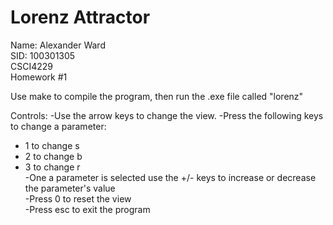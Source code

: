 # Lorenz Attractor

Name: Alexander Ward  
SID: 100301305  
CSCI4229  
Homework #1

Use make to compile the program, then run the .exe file called "lorenz"

Controls: 
-Use the arrow keys to change the view.
-Press the following keys to change a parameter:  
  * 1 to change s  
  * 2 to change b  
  * 3 to change r  
-One a parameter is selected use the +/- keys to increase or decrease the parameter's value  
-Press 0 to reset the view  
-Press esc to exit the program  
